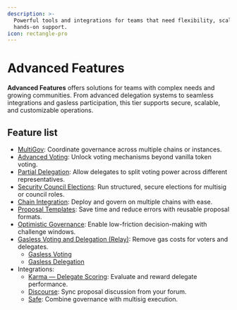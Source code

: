 ```yaml
---
description: >-
  Powerful tools and integrations for teams that need flexibility, scale, and
  hands-on support.
icon: rectangle-pro
---
```


# Advanced Features

**Advanced Features** offers solutions for teams with complex needs and growing communities. From advanced delegation systems to seamless integrations and gasless participation, this tier supports secure, scalable, and customizable operations.

## Feature list

* [MultiGov](multigov.md): Coordinate governance across multiple chains or instances.
* [Advanced Voting](advanced-voting/): Unlock voting mechanisms beyond vanilla token voting.
* [Partial Delegation](partial-delegation.md): Allow delegates to split voting power across different representatives.
* [Security Council Elections](security-council-elections/): Run structured, secure elections for multisig or council roles.
* [Chain Integration](chain-integration.md): Deploy and govern on multiple chains with ease.
* [Proposal Templates](proposal-templates.md): Save time and reduce errors with reusable proposal formats.
* [Optimistic Governance](optimistic-governance-1.md): Enable low-friction decision-making with challenge windows.
* [Gasless Voting and Delegation (Relay)](relay/): Remove gas costs for voters and delegates.
  * [Gasless Voting](relay/gasless-voting.md)
  * [Gasless Delegation](relay/free-delegation.md)
* Integrations:
  * [Karma — Delegate Scoring](integrations/karma-delegate-scoring.md): Evaluate and reward delegate performance.
  * [Discourse](integrations/forum-bot.md): Sync proposal discussion from your forum.
  * [Safe](integrations/safe.md): Combine governance with multisig execution.
